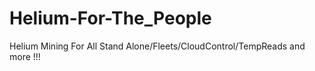 # Helium-For-The_People
Helium Mining For All Stand Alone/Fleets/CloudControl/TempReads and more !!!
